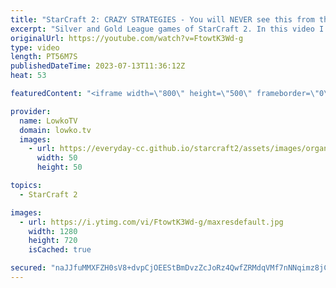 ```yaml
---
title: "StarCraft 2: CRAZY STRATEGIES - You will NEVER see this from the Pro Gamers!"
excerpt: "Silver and Gold League games of StarCraft 2. In this video I cast two replays of SC2 games submitted by viewers. If you have an amazing game of StarCraft 2 you've recently played, you can submit to replays@lowko.tv and I might give commentary to your game next time! Support my work: https://patreon.com/lowkotv"
originalUrl: https://youtube.com/watch?v=FtowtK3Wd-g
type: video
length: PT56M7S
publishedDateTime: 2023-07-13T11:36:12Z
heat: 53

featuredContent: "<iframe width=\"800\" height=\"500\" frameborder=\"0\" src=\"https://www.youtube.com/embed/FtowtK3Wd-g\" allow=\"accelerometer; autoplay; encrypted-media; gyroscope; picture-in-picture\" allowfullscreen></iframe>"

provider:
  name: LowkoTV
  domain: lowko.tv
  images:
    - url: https://everyday-cc.github.io/starcraft2/assets/images/organizations/lowko.tv-50x50.jpg
      width: 50
      height: 50

topics:
  - StarCraft 2

images:
  - url: https://i.ytimg.com/vi/FtowtK3Wd-g/maxresdefault.jpg
    width: 1280
    height: 720
    isCached: true

secured: "naJJfuMMXFZH0sV8+dvpCjOEEStBmDvzZcJoRz4QwfZRMdqVMf7nNNqimz8jCzfGpPvfukP7INCuDPHqgl4m6apzwX/QB6hBjdP4AGnwY6Hls8JeE4p1yRI5MlD5OCMsH76Q8BSIrLcEgeSIhAFpxEGIxWJ3gWBPHY9db+8uYsB9ISM/bYfjT6uvypMRtXLcZ1mGMPkYZ5DU4zR/WLU5dsYX7VIYmXb+zZ3adh35ZzBWLAH6I+Yes1hWYDmW45jvWz6IwRdjM8PGOZawTy8zEegiq+oyUgPF9OjFkQRwBB4J9DwGs3SesUpeH6quHpZI/qrjygj4hCygRob4a6Fvh9/+6QarMrA0q8kGK/lKG0Y0rL3tZ8YaUKfRu+QHvZ9aGz1s37wPN4HnnbOLN+2K+TXdot0IPa3Gd0ZY58rhx/8=;W9voeKZIfQ76ZBbP2ROQzw=="
---
```


